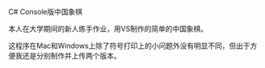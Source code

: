 C# Console版中国象棋

本人在大学期间的新人练手作业，用VS制作的简单的中国象棋。

这程序在Mac和Windows上除了符号打印上的小问题外没有明显不同，但出于方便我还是分别制作并上传两个版本。
